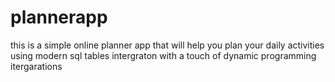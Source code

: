 # plannerapp
this is a simple online planner app that will help you plan your daily activities using modern sql tables intergraton with a touch of dynamic programming itergarations 
